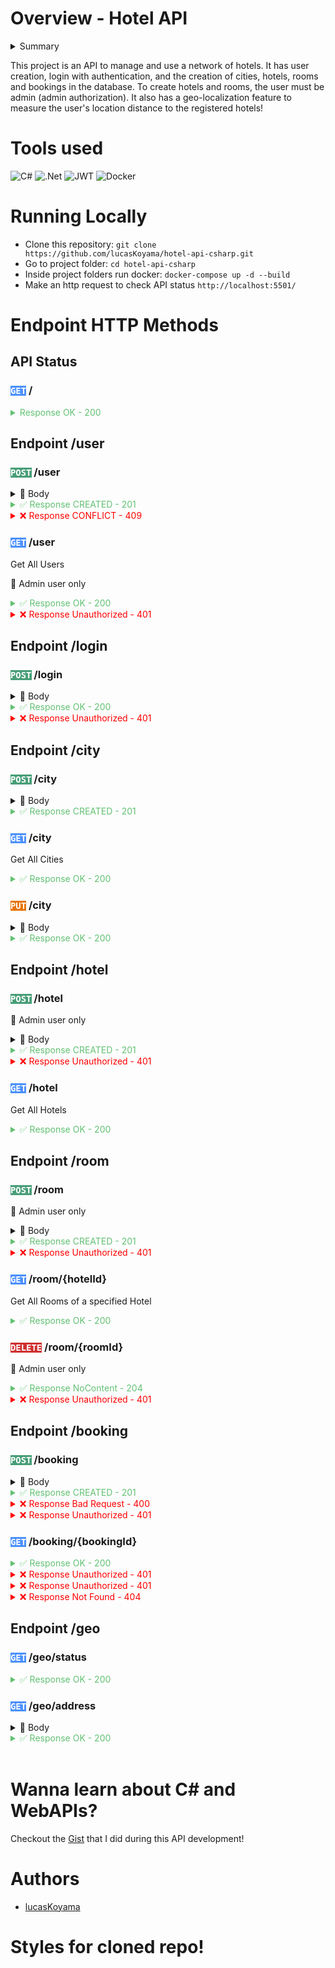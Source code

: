 # Overview - Hotel API

<details>
  <summary>Summary</summary>

  1. [Tools used]()
  2. [Running Locally]()
  3. [Endpoint HTTP Methods]()<br/>
    3.1 [API Status - endpoint /]()<br/>
    3.2 [Endpoint /user]()<br/>
    3.3 [Endpoint /login]()<br/>
    3.4 [Endpoint /city]()<br/>
    3.5 [Endpoint /hotel]()<br/>
    3.6 [Endpoint /room]()<br/>
    3.7 [Endpoint /booking]()<br/>
    3.8 [Endpoint /geo]()<br/>
  4. [Wanna learn about C# and WebAPIs?]()
  5. [Authors]()
  6. [Styles for cloned repo!]()
</details>

This project is an API to manage and use a network of hotels. It has user creation, login with authentication, and the creation of cities, hotels, rooms and bookings in the database. To create hotels and rooms, the user must be admin (admin authorization). It also has a geo-localization feature to measure the user's location distance to the registered hotels!

# Tools used
![C#](https://img.shields.io/badge/c%23-%23239120.svg?style=for-the-badge&logo=csharp&logoColor=white)
![.Net](https://img.shields.io/badge/.NET-5C2D91?style=for-the-badge&logo=.net&logoColor=white)
![JWT](https://img.shields.io/badge/JWT-black?style=for-the-badge&logo=JSON%20web%20tokens)
![Docker](https://img.shields.io/badge/docker-%230db7ed.svg?style=for-the-badge&logo=docker&logoColor=white)

# Running Locally
- Clone this repository: `git clone https://github.com/lucasKoyama/hotel-api-csharp.git`
- Go to project folder: `cd hotel-api-csharp`
- Inside project folders run docker: `docker-compose up -d --build`
- Make an http request to check API status `http://localhost:5501/`

# Endpoint HTTP Methods

## API Status

### <code class="get">GET</code> /
<details>
  <summary class="ok">Response OK - 200</summary>

```json
{ "message": "online" }
```
</details>

## Endpoint /user

### <code class="post">POST</code> /user
<details>
  <summary>📃 Body</summary>

```json
{
  "Name":"John Doe",
  "Email": "Johndoe@gmail.com",
  "Password": "123456"
}
```
</details>

<details>
  <summary class="created">✅ Response CREATED - 201</summary>

```json
{
  "UserId": 1,
  "Name":"John Doe",
  "Email": "Johndoe@gmail.com",
  "UserType": "client"
}
```
</details>

<details>
  <summary class="conflict">❌ Response CONFLICT - 409</summary>

```json
{
  "message": "User email already exists"
}
```
</details>

### <code class="get">GET</code> /user
Get All Users
<p>🔐 Admin user only<p>
<details>
  <summary class="ok">✅ Response OK - 200</summary>

```json
[
  {
    "UserId": 1,
    "Name":"John Doe",
    "Email": "Johndoe@gmail.com",
    "UserType": "client"
  },
  /*Other users...*/
]
```
</details>

<details>
  <summary class="badrequest">❌ Response Unauthorized - 401</summary>
When there is no admin user
</details>

## Endpoint /login

### <code class="post">POST</code> /login
<details>
  <summary>📃 Body</summary>

```json
{
  "Email": "Johndoe@gmail.com",
  "Password": "123456"
}
```
</details>

<details>
  <summary class="ok">✅ Response OK - 200</summary>

```json
{
  "token": "eyJhbGciOiJIUzI1NiIsInR5cCI6IkpXVCJ9.eyJyb2xlIjoiYWRtaW4iLCJlbWFpbCI6ImRhbmlsby5zaWx2YUBiZXRyeWJlLmNvbSIsIm5iZiI6MTY4ODQxMTIxMiwiZXhwIjoxNjg4NDk3NjEyLCJpYXQiOjE2ODg0MTEyMTJ9.q1cNj2_xspeQC6Uz1maV79P95hVtWH4Z7auZgOen-Qo",
}
```
</details>

<details>
  <summary class="badrequest">❌ Response Unauthorized - 401</summary>
Incorrect email or password

```json
{
  "message": "Incorrect e-mail or password"
}
```
</details>


## Endpoint /city

### <code class="post">POST</code> /city
<details>
  <summary>📃 Body</summary>

```json
{
  "Name": "São Paulo",
  "State": "SP"
}
```
</details>

<details>
  <summary class="created">✅ Response CREATED - 201</summary>

```json
{
  "CityId": 1,
  "Name": "São Paulo",
  "State": "SP"
}
```
</details>

### <code class="get">GET</code> /city
Get All Cities
<details>
  <summary class="ok">✅ Response OK - 200</summary>

```json
[
  {
    "CityId": 1,
    "Name": "São Paulo",
    "State": "SP"
  },
  /*Other cities...*/
]
```
</details>

### <code class="put">PUT</code> /city
<details>
  <summary>📃 Body</summary>

```json
{
  "CityId": 1,
  "Name": "Rio de Janeiro",
  "State": "RJ"
}
```
</details>

<details>
  <summary class="ok">✅ Response OK - 200</summary>

```json
{
  "CityId": 1,
  "Name": "Rio de Janeiro",
  "State": "RJ"
}
```
</details>

## Endpoint /hotel

### <code class="post">POST</code> /hotel
<p>🔐 Admin user only<p>
<details>
  <summary>📃 Body</summary>

```json
{
  "Name": "Trybe Hotel SP",
  "Address": "Avenida Paulista, 1400",
  "CityId": 1,
}
```
</details>

<details>
  <summary class="created">✅ Response CREATED - 201</summary>

```json
{
  "HotelId": 1,
  "Name": "Trybe Hotel SP",
  "Address": "Avenida Paulista, 1400",
  "CityId": 1,
  "CityName": "São Paulo",
  "State": "SP"
}
```
</details>

<details>
  <summary class="badrequest">❌ Response Unauthorized - 401</summary>
When there is no admin user
</details>

### <code class="get">GET</code> /hotel
Get All Hotels
<details>
  <summary class="ok">✅ Response OK - 200</summary>

```json
[
  {
    "HotelId": 1,
    "Name": "Trybe Hotel SP",
    "Address": "Avenida Paulista, 1400",
    "CityId": 1,
    "CityName": "São Paulo",
    "State": "SP"
  },
  /*Other hotels...*/
]
```
</details>

## Endpoint /room

### <code class="post">POST</code> /room
<p>🔐 Admin user only<p>

<details>
  <summary>📃 Body</summary>

```json
{
  "Name":"Suite básica",
  "Capacity":2,
  "Image":"image suite",
  "HotelId": 1
}
```
</details>

<details>
  <summary class="created">✅ Response CREATED - 201</summary>

```json
{
  "RoomId": 1,
  "Name": "Suite básica",
  "Capacity": 2,
  "Image": "image suite",
  "Hotel": {
    "HotelId": 1,
    "Name": "Trybe Hotel SP",
    "Address": "Avenida Paulista, 1400",
    "CityId": 1,
    "CityName": "São Paulo",
    "State": "SP"
  }
}
```
</details>

<details>
  <summary class="badrequest">❌ Response Unauthorized - 401</summary>
When there is no admin user
</details>

### <code class="get">GET</code> /room/{hotelId}
Get All Rooms of a specified Hotel
<details>
  <summary class="ok">✅ Response OK - 200</summary>

```json
[
  {
  	"RoomId": 1,
    "Name": "Suite básica",
    "Capacity": 2,
    "Image": "image suite",
    "Hotel": {
      "hotelId": 1,
      "Name": "Trybe Hotel SP",
      "Address": "Avenida Paulista, 1400",
      "CityId": 1,
      "CityName": "São Paulo",
      "State": "SP"
    }
  }
  /*Other rooms...*/
]
```
</details>

### <code class="delete">DELETE</code> /room/{roomId}
<p>🔐 Admin user only<p>

<details>
  <summary class="no-content">✅ Response NoContent - 204</summary>
</details>

<details>
  <summary class="badrequest">❌ Response Unauthorized - 401</summary>
When there is no admin user
</details>

## Endpoint /booking

### <code class="post">POST</code> /booking
<details>
  <summary>📃 Body</summary>

```json
{
  "CheckIn":"2030-08-27",
  "CheckOut":"2030-08-28",
  "GuestQuant":"1",
  "RoomId":1
}
```
</details>

<details>
  <summary class="created">✅ Response CREATED - 201</summary>

```json
{
  "BookingId": 1,
  "CheckIn": "2030-08-27T00:00:00",
  "CheckOut": "2030-08-28T00:00:00",
  "GuestQuant": 1,
  "Room": {
    "RoomId": 1,
    "Name": "Suite básica",
    "Capacity": 2,
    "Image": "image suite",
    "Hotel": {
      "HotelId": 1,
      "Name": "Trybe Hotel RJ",
      "Address": "Avenida Atlântica, 1400",
      "CityId": 1,
      "CityName": "Rio de Janeiro"
    }
  }
}
```
</details>

<details>
  <summary class="badrequest">❌ Response Bad Request - 400</summary>
When trying to book more then the room capacity.

```json
{
  "message": "Guest quantity over room capacity"
}
```
</details>

<details>
  <summary class="badrequest">❌ Response Unauthorized - 401</summary>
When there is no user logged in.

```json
{
  "message": "User not found!"
}
```
</details>

### <code class="get">GET</code> /booking/{bookingId}
<details>
  <summary class="ok">✅ Response OK - 200</summary>

```json
{
  "BookingId": 1002,
  "CheckIn": "2023-08-27T00:00:00",
  "CheckOut": "2023-08-28T00:00:00",
  "GuestQuant": 1,
  "Room": {
    "RoomId": 1,
    "Name": "Suite básica",
    "Capacity": 2,
    "Image": "image suite",
    "Hotel": {
      "HotelId": 1,
      "Name": "Trybe Hotel RJ",
      "Address": "Avenida Atlântica, 1400",
      "CityId": 1,
      "CityName": "Rio de Janeiro"
    }
  }
}
```
</details>

<details>
  <summary class="unauthorized">❌ Response Unauthorized - 401</summary>
When the booking belongs to another user.

```json
{
  "message": "{{user.Name}} not Authorized! This booking doesn't belong to {user.Name}"
}
```
</details>

<details>
  <summary class="unauthorized">❌ Response Unauthorized - 401</summary>
When the booking belongs to another user.

```json
{
  "message": "User not found!"
}
```
</details>

<details>
  <summary class="not-found">❌ Response Not Found - 404</summary>
When the booking belongs to another user.

```json
{
  "message": "Booking not found!"
}
```
</details>

## Endpoint /geo

### <code class="get">GET</code> /geo/status
<details>
  <summary class="ok">✅ Response OK - 200</summary>

```json
{
  "Status": 0,
  "Message": "OK",
  "Data_updated": "2020-05-04T14:47:00+00:00",
  "Software_version": "3.6.0-0",
  "Database_version": "3.6.0-0"
}
```
</details>

### <code class="get">GET</code> /geo/address
<details>
  <summary>📃 Body</summary>

```json
{
  "Address":"Rua Arnaldo Barreto",
  "City":"Campinas",
  "State":"SP"
}
```
</details>

<details>
  <summary class="ok">✅ Response OK - 200</summary>

```json
  [
    {
      "HotelId": 1,
      "Name": "Trybe Hotel SP",
      "Address": "Avenida Paulista, 2000",
      "CityName": "São Paulo",
      "State": "SP",
      "Distance": 82
    },
    {
      "HotelId": 2,
      "Name": "Trybe Hotel RJ",
      "Address": "Avenida Atlântica, 1400",
      "CityName": "Rio de Janeiro",
      "State": "RJ",
      "Distance": 399
    },
    /*Other Hotels...*/
  ]
```
</details>
<br/>

# Wanna learn about C# and WebAPIs?
Checkout the [Gist](https://gist.github.com/lucasKoyama/2078263386f130516e2a5b778a0b073e) that I did during this API development!

# Authors
- [lucasKoyama](https://github.com/lucasKoyama)

# Styles for cloned repo!
<style>
  .post, .get, .put, .delete { color: white; }

  .post { background-color: #489e77; }
  .get { background-color: #4c91ff; }
  .put { background-color: #e97500; }
  .delete { background-color: #cf3030; }

  .ok, .created, .no-content { color: #62c173; }
  .badrequest, .unauthorized, .not-found, .conflict { color: red; }
</style>
